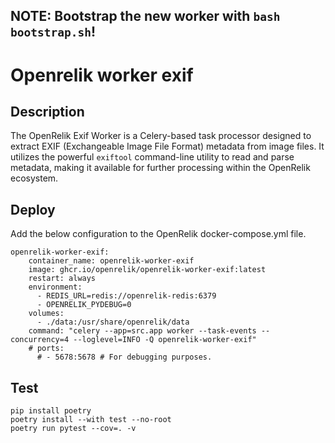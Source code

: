 ## NOTE: Bootstrap the new worker with `bash bootstrap.sh`!

# Openrelik worker exif
## Description
The OpenRelik Exif Worker is a Celery-based task processor designed to extract EXIF (Exchangeable Image File Format) metadata from image files. It utilizes the powerful `exiftool` command-line utility to read and parse metadata, making it available for further processing within the OpenRelik ecosystem.

## Deploy
Add the below configuration to the OpenRelik docker-compose.yml file.

```
openrelik-worker-exif:
    container_name: openrelik-worker-exif
    image: ghcr.io/openrelik/openrelik-worker-exif:latest
    restart: always
    environment:
      - REDIS_URL=redis://openrelik-redis:6379
      - OPENRELIK_PYDEBUG=0
    volumes:
      - ./data:/usr/share/openrelik/data
    command: "celery --app=src.app worker --task-events --concurrency=4 --loglevel=INFO -Q openrelik-worker-exif"
    # ports:
      # - 5678:5678 # For debugging purposes.
```

## Test
```
pip install poetry
poetry install --with test --no-root
poetry run pytest --cov=. -v
```